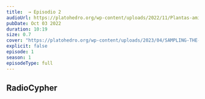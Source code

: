 ```yaml
---
title:  → Episodio 2
audioUrl: https://platohedro.org/wp-content/uploads/2022/11/Plantas-amigues_finished.mp3
pubDate: Oct 03 2022
duration: 10:19
size: 0.7
cover: "https://platohedro.org/wp-content/uploads/2023/04/SAMPLING-THE-WORLD.png"
explicit: false
episode: 1
season: 1
episodeType: full
---
```



## RadioCypher
